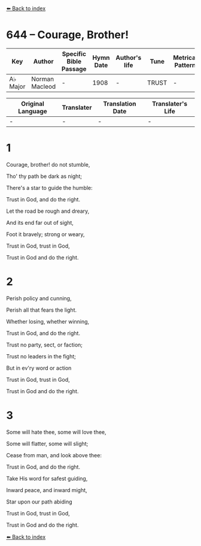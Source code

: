 [⬅️ Back to index](../README.md)

# 644 – Courage, Brother!

Key | Author   | Specific Bible Passage     |Hymn Date |Author's life |Tune |Metrical Pattern   |Composer/Source
-- | --------- | ---------------------------|----------|--------------|-----|-------------------|-------------  
A♭ Major |Norman Macleod |- |1908 |- |TRUST |- |A. S. Sullivan

Original Language | Translater | Translation Date   | Translater's Life  
----------------- | --------- | --------------------|-------------     
\- |- |- |-




# 1

Courage, brother!  do not stumble,

Tho' thy path be dark as night;

There's a star to guide the humble:

Trust in God, and do the right.

Let the road be rough and dreary,

And its end far out of sight,

Foot it bravely; strong or weary,

Trust in God, trust in God,

Trust in God and do the right.



# 2

Perish policy and cunning,

Perish all that fears the light.

Whether losing, whether winning,

Trust in God, and do the right.

Trust no party, sect, or faction;

Trust no leaders in the fight;

But in ev'ry word or action 

Trust in God, trust in God,

Trust in God and do the right.



# 3

Some will hate thee, some will love thee,

Some will flatter, some will slight;

Cease from man, and look above thee:

Trust in God, and do the right.

Take His word for safest guiding,

Inward peace, and inward might,

Star upon our path abiding

Trust in God, trust in God,

Trust in God and do the right.





[⬅️ Back to index](../README.md)
